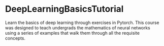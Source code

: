 # DeepLearningBasicsTutorial
Learn the basics of deep learning through exercises in Pytorch.
This course was designed to teach undergrads the mathematics of neural networks using a series of examples that walk them through all the requisite concepts.
